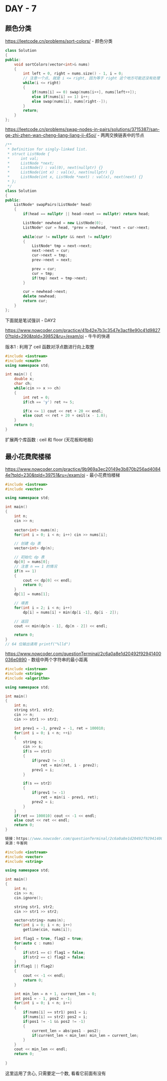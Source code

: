 # DAY - 7

## 颜色分类

https://leetcode.cn/problems/sort-colors/ - 颜色分类

```C++
class Solution 
{
public:
    void sortColors(vector<int>& nums) 
    {
        int left = 0, right = nums.size() - 1, i = 0;
        // 注意一个点, 就是 i <= right, 因为等于 right 这个地方可能还没有处理
        while(i <= right)
        {
            if(nums[i] == 0) swap(nums[i++], nums[left++]);
            else if(nums[i] == 1) i++;
            else swap(nums[i], nums[right--]);
        }
        return;
    }
};
```

https://leetcode.cn/problems/swap-nodes-in-pairs/solutions/3715387/san-ge-zhi-zhen-wan-cheng-liang-liang-ji-45oi/ - 两两交换链表中的节点

```C++
/**
 * Definition for singly-linked list.
 * struct ListNode {
 *     int val;
 *     ListNode *next;
 *     ListNode() : val(0), next(nullptr) {}
 *     ListNode(int x) : val(x), next(nullptr) {}
 *     ListNode(int x, ListNode *next) : val(x), next(next) {}
 * };
 */
class Solution 
{
public:
    ListNode* swapPairs(ListNode* head) 
    {
        if(head == nullptr || head->next == nullptr) return head;

        ListNode* newhead = new ListNode(0);
        ListNode* cur = head, *prev = newhead, *next = cur->next;
          
        while(cur != nullptr && next != nullptr)
        {
            ListNode* tmp = next->next;
            next->next = cur;
            cur->next = tmp;
            prev->next = next;

            prev = cur;
            cur = tmp;
            if(tmp) next = tmp->next;
        }

        cur = newhead->next;
        delete newhead;
        return cur;
    }
};
```

下面就是笔试强训 - DAY2 

https://www.nowcoder.com/practice/41b42e7b3c3547e3acf8e90c41d98270?tpId=290&tqId=39852&ru=/exam/oj - 牛牛的快递

版本1 : 利用了 ceil 函数对浮点数进行向上取整

```C++
#include <iostream>
#include <cmath>
using namespace std;

int main() {
    double x;
    char ch;
    while(cin >> x >> ch)
    {
        int ret = 0;
        if(ch == 'y') ret += 5;

        if(x <= 1) cout << ret + 20 << endl;
        else cout << ret + 20 + ceil(x - 1.0);
    }
    return 0;
}
```

扩展两个库函数 : ceil 和 floor (天花板和地板)

## 最小花费爬楼梯

https://www.nowcoder.com/practice/9b969a3ec20149e3b870b256ad40844e?tpId=230&tqId=39751&ru=/exam/oj - 最小花费怕楼梯

```C++
#include <iostream>
#include <vector>

using namespace std;

int main() 
{
    int n;
    cin >> n;
    
    vector<int> nums(n);
    for(int i = 0; i < n; i++) cin >> nums[i];

    // 创建 dp 表
    vector<int> dp(n);

    // 初始化 dp 表
    dp[0] = nums[0];
    // 注意 n == 1 的情况
    if(n == 1) 
    {
        cout << dp[0] << endl;
        return 0;
    }
    dp[1] = nums[1];

    // 填表
    for(int i = 2; i < n; i++)
        dp[i] = nums[i] + min(dp[i -1], dp[i - 2]);

    // 返回
    cout << min(dp[n - 1], dp[n - 2]) << endl;

    return 0;
}
// 64 位输出请用 printf("%lld")
```

https://www.nowcoder.com/questionTerminal/2c6a0a8e1d20492f92941400036e0890 - 数组中两个字符串的最小距离

```C++
#include <iostream>
#include <string>
#include <algorithm>

using namespace std;

int main() 
{
    int n;
    string str1, str2;
    cin >> n;
    cin >> str1 >> str2;

    int prev1 = -1, prev2 = -1, ret = 100010;
    for(int i = 0; i < n; ++i)
    {
        string s;
        cin >> s;
        if(s == str1)
        {
            if(prev2 != -1)
                ret = min(ret, i - prev2);
            prev1 = i;
        }

        if(s == str2)
        {
            if(prev1 != -1)
                ret = min(i - prev1, ret);
            prev2 = i;
        }
    }
    if(ret == 100010) cout << -1 << endl;
    else cout << ret << endl;
    return 0;
}
```

```C++
链接：https://www.nowcoder.com/questionTerminal/2c6a0a8e1d20492f92941400036e0890?toCommentId=21794190
来源：牛客网

#include <iostream>
#include <vector>
#include <string>

using namespace std;

int main()
{
    int n;
    cin >> n;
    cin.ignore();

    string str1, str2;
    cin >> str1 >> str2;

    vector<string> nums(n);
    for(int i = 0; i < n; i++)
        getline(cin, nums[i]);

    int flag1 = true, flag2 = true;
    for(auto c : nums)
    {
        if(str1 == c) flag1 = false;
        if(str2 == c) flag2 = false;
    }
    if(flag1 || flag2)
    {
        cout << -1 << endl;
        return 0;
    }

    int min_len = n + 1, current_len = 0;
    int pos1 = - 1, pos2 = -1;
    for(int i = 0; i < n; i++)
    {
        if(nums[i] == str1) pos1 = i;
        if(nums[i] == str2) pos2 = i;
        if(pos1 != -1 && pos2 != -1)
        {
            current_len = abs(pos1 - pos2);
            if(current_len < min_len) min_len = current_len;
        }
    }
    cout << min_len << endl;
    return 0;
   
}
```

这里运用了贪心, 只需要定一个数, 看看它前面有没有